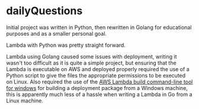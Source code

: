 # dailyQuestions
Initial project was written in Python, then rewritten in Golang for educational purposes and as a smaller personal goal.

Lambda with Python was pretty straight forward.

Lambda using Golang caused some issues with deployment, writing it wasn't too difficult as it is quite a simple project, but ensuring that the Lambda is executable on AWS and deployed properly required the use of a Python script to give the files the appropriate permissions to be executed on Linux. Also required the use of the [AWS Lambda build command-line tool for windows](https://github.com/aws/aws-lambda-go/tree/master/cmd/build-lambda-zip) for building a deployment package from a Windows machine, this is apparently much less of a hassle when writing a Lambda in Go from a Linux machine.
